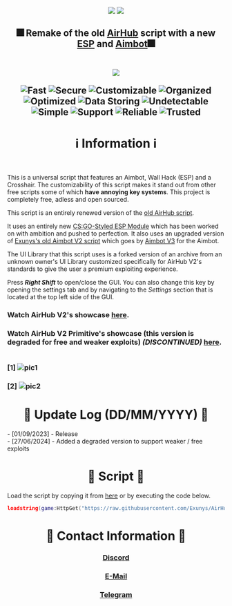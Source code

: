 <p align="center">
  <img src="https://github.com/Exunys/AirHub-V2/assets/76539058/9d9e3bde-c431-42b1-b014-ed64d284447f" />
  <img src="https://visitor-badge.laobi.icu/badge?page_id=Exunys.AirHub-V2&left_color=black&right_color=purple" />
</p>

<h2 align="center"> 🎆 Remake of the old <a href="https://github.com/Exunys/AirHub">AirHub</a> script with a new <a href="https://github.com/Exunys/Exunys-ESP">ESP</a> and <a href="https://github.com/Exunys/Aimbot-V3">Aimbot</a>🎆

<br>
<br>

<p align="center">
  <img src="https://github.com/Exunys/AirHub-V2/assets/76539058/b1faa804-64b6-4b57-a968-835d913f2ccf" />
</p>

![Fast](https://img.shields.io/badge/Fast-blue) ![Secure](https://img.shields.io/badge/Secure-darkgreen) ![Customizable](https://img.shields.io/badge/Customizable-purple) ![Organized](https://img.shields.io/badge/Organized-red) ![Optimized](https://img.shields.io/badge/Optimized-darkblue) ![Data Storing](https://img.shields.io/badge/Data-Storing-green) ![Undetectable](https://img.shields.io/badge/Undetectable-violet) ![Simple](https://img.shields.io/badge/Simple-yellow) ![Support](https://img.shields.io/badge/Multiplatform-Support-darkred) ![Reliable](https://img.shields.io/badge/Reliable-lightblue) ![Trusted](https://img.shields.io/badge/Trusted-lightgreen) </h2>
<h1 align="center"> ℹ️  Information  ℹ️<br><br></h1>

This is a universal script that features an Aimbot, Wall Hack (ESP) and a Crosshair. The customizability of this script makes it stand out from other free scripts some of which **have annoying key systems**. This project is completely free, adless and open sourced.

This script is an entirely renewed version of the [old AirHub script](https://github.com/Exunys/AirHub). 

It uses an entirely new [CS:GO-Styled ESP Module](https://github.com/Exunys/Exunys-ESP) which has been worked on with ambition and pushed to perfection. It also uses an upgraded version of [Exunys's old Aimbot V2 script](https://github.com/Exunys/Aimbot-V2) which goes by [Aimbot V3](https://github.com/Exunys/Aimbot-V3) for the Aimbot.

The UI Library that this script uses is a forked version of an archive from an unknown owner's UI Library customized specifically for AirHub V2's standards to give the user a premium exploiting experience.

Press ***Right Shift*** to open/close the GUI. You can also change this key by opening the settings tab and by navigating to the *Settings* section that is located at the top left side of the GUI.

### Watch AirHub V2's showcase [here](https://www.youtube.com/watch?v=sTnXw89-O0s).

### Watch AirHub V2 Primitive's showcase (this version is degraded for free and weaker exploits) ***(DISCONTINUED)*** [here](https://youtu.be/nGR_FyJ2qRI?si=8Zp0hkOEz6G2-fFG).

#
### [1] ![pic1](https://github.com/Exunys/AirHub-V2/assets/76539058/bc4f83be-132c-4146-8561-2aea5a712a9b)
### [2] ![pic2](https://github.com/Exunys/AirHub-V2/assets/76539058/bc03fa46-846d-445f-9483-9c91d2ec1b3e)

#

<h1 align="center"> 📑 Update Log (DD/MM/YYYY) 📑 </h1>
- [01/09/2023] - Release<br>
- [27/06/2024] - Added a degraded version to support weaker / free exploits 

#

<h1 align="center"> 📑 Script 📑</h1>

Load the script by copying it from [here](https://github.com/Exunys/AirHub-V2/blob/main/src/Main.lua) or by executing the code below.
```lua
loadstring(game:HttpGet("https://raw.githubusercontent.com/Exunys/AirHub-V2/main/src/Main.lua"))()
```

#

<h1 align="center"> 📧 Contact Information 📧</h1>

<h3 align="center"> <a href="https://discord.com/users/611111398818316309">Discord</a></h3>
<h3 align="center"> <a href="mailto:exunys@gang.email">E-Mail</a></h3>
<h3 align="center"> <a href="t.me/exunys">Telegram</a></h3>
